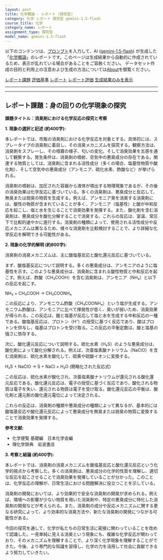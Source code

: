 ```yaml
---
layout: post
title: 化学概論 - レポート (探究型)
category: 化学 レポート 探究型 gemini-1.5-flash
course_title: 化学
category_name: レポート
assignment_type: 探究型
model_name: gemini-1.5-flash
---
```


以下のコンテンツは、[プロンプト](http://127.0.0.1:8000/generated/化学/gemini-1.5-flash/prompt_レポート-探究型.md)を入力して、AI ([gemini-1.5-flash](contents/gemini-1.5-flash)) が生成した「[化学概論](/contents/化学/)」のレポートです。このページは生成結果から自動的に作成されているため、表示が乱れている場合があることをご容赦ください。
データセット作成の目的と利用上の注意および生成の方法については[About](/About)を御覧ください。

[レポート課題](../レポート課題-探究型)
[評価基準](../評価基準-探究型)
[レポート](../レポート-探究型)
[レポート評価](../レポート評価-探究型)
[生成結果のみを表示](http://127.0.0.1:8000/generated/化学/gemini-1.5-flash/レポート-探究型.md)
  

***
***
  
## レポート課題：身の回りの化学現象の探究

**課題タイトル：消臭剤における化学反応の探究と考察**

**1. 現象の選択と記述 (約400字):**

本レポートでは、市販の消臭剤における化学反応を対象とする。具体的には、スプレータイプの消臭剤に着目し、その消臭メカニズムを探究する。観察方法は、消臭剤をスプレーし、その噴霧の様子、匂いの変化、そして消臭効果を五感を通して観察する。発生条件は、消臭剤の噴射、空気中の悪臭成分の存在である。関連する物質としては、消臭剤に含まれる活性成分（多くの場合、塩基性物質や酸化剤）、そして空気中の悪臭成分（アンモニア、硫化水素、酢酸など）が挙げられる。

消臭剤の噴射は、加圧された容器から液体が噴出する物理現象であるが、その後の消臭効果は化学反応に基づいている。多くの消臭剤は、悪臭成分と反応して、無臭または弱臭の物質を生成する。例えば、アンモニア臭を消臭する消臭剤には、酸性の物質が含まれていることが多く、アンモニア（塩基性）と酸が中和反応を起こし、塩と水を生じることで消臭効果を発揮する。また、酸化剤を含む消臭剤は、悪臭成分を酸化分解することで消臭する。これらの反応は、室温、常圧下で比較的速やかに進行する。消臭剤の種類によって、使用される活性成分や反応メカニズムは異なるため、様々な消臭剤を比較検討することで、より詳細な化学反応を解明できる可能性がある。


**2. 現象の化学的解明 (約800字):**

消臭剤の消臭メカニズムは、主に酸塩基反応と酸化還元反応に基づいている。

まず、酸塩基反応について説明する。多くの悪臭成分は、アンモニアのように塩基性を示す。このような悪臭成分は、消臭剤に含まれる酸性物質と中和反応を起こす。例えば、酢酸（CH₃COOH）を含む消臭剤は、アンモニア（NH₃）と以下の反応を起こす。

NH₃ + CH₃COOH → CH₃COONH₄

この反応により、アンモニウム酢酸（CH₃COONH₄）という塩が生成する。アンモニウム酢酸は、アンモニアに比べて揮発性が低く、臭いが弱いため、消臭効果が得られる。この反応は、酸と塩基が反応して塩と水を生成する中和反応の一種である。酸塩基反応は、プロトン（H⁺）の授受に基づく反応であり、酸はプロトンを供与し、塩基はプロトンを受け取る。この反応の平衡定数は、酸と塩基の強さに依存する。

次に、酸化還元反応について説明する。硫化水素（H₂S）のような悪臭成分は、酸化剤によって酸化分解される。例えば、次亜塩素酸ナトリウム（NaClO）を含む消臭剤は、硫化水素を酸化して、硫黄や硫酸イオンに変換する。

H₂S + NaClO → S + NaCl + H₂O (簡略化された反応式)

この反応は、硫化水素が酸化され、次亜塩素酸ナトリウムが還元される酸化還元反応である。酸化還元反応は、電子の授受に基づく反応であり、酸化される物質は電子を失い、還元される物質は電子を受け取る。酸化還元反応の平衡は、酸化剤と還元剤の酸化還元電位によって決定される。

これらの反応は、消臭剤の種類や悪臭成分の種類によって異なるが、基本的には酸塩基反応や酸化還元反応によって悪臭成分を無臭または弱臭の物質に変換することで消臭効果を発揮する。


**参考文献:**

* 化学便覧 基礎編　日本化学会編
* 理化学辞典　岩波書店


**3. 考察と結論 (約400字):**

本レポートでは、消臭剤の消臭メカニズムを酸塩基反応と酸化還元反応という化学的視点から考察した。多くの消臭剤は、悪臭成分の化学的性質を理解し、適切な反応を起こさせることで消臭効果を発揮していることが分かった。このことは、化学反応の理解が、日常生活における問題解決に役立つことを示している。

消臭剤の開発においては、より効果的で安全な消臭剤の開発が求められる。例えば、環境への影響が少ない物質を用いた消臭剤や、特定の悪臭成分に特化した消臭剤の開発などが考えられる。また、消臭剤の成分や反応メカニズムに関する更なる研究によって、より効率的な消臭方法や、新たな消臭剤の開発につながる可能性がある。

今回の探究を通して、化学が私たちの日常生活に密接に関わっていることを改めて認識した。一見単純に見える消臭という現象にも、複雑な化学反応が関わっており、そのメカニズムを理解することで、より深く化学現象を理解することができた。今後、より専門的な知識を習得し、化学の力を活用して社会に貢献できるよう努力していきたい。
